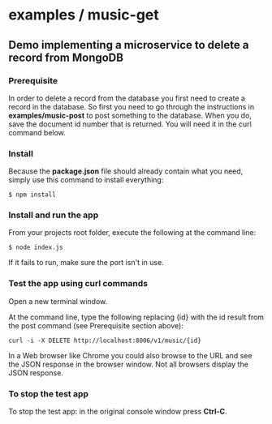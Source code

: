 examples / music-get
=====================

Demo implementing a microservice to delete a record from MongoDB 
---------------------------------------------------------------------

### Prerequisite

In order to delete a record from the database you first need to create a record in the database. So first you need to go through the instructions in  __examples/music-post__ to post something to the database.  When you do, save the document id number that is returned.  You will need it in the curl command below.

### Install

Because the __package.json__ file should already contain what you need, simply use this command to install everything:

    $ npm install

### Install and run the app

From your projects root folder, execute the following at the command line:

    $ node index.js

If it fails to run, make sure the port isn't in use.

### Test the app using curl commands

Open a new terminal window.

At the command line, type the following replacing {id} with the id result from the post command (see Prerequisite section above):

    curl -i -X DELETE http://localhost:8006/v1/music/{id}

In a Web browser like Chrome you could also browse to the URL and see the JSON response in the browser window. Not all browsers display the JSON response.

### To stop the test app

To stop the test app: in the original console window press __Ctrl-C__.